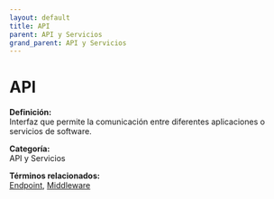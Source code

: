 ```yaml
---
layout: default
title: API
parent: API y Servicios
grand_parent: API y Servicios
---
```


# API

**Definición:**  
Interfaz que permite la comunicación entre diferentes aplicaciones o servicios de software.

**Categoría:**  
API y Servicios  

  


**Términos relacionados:**  
[Endpoint](https://maleniski.github.io/diccionario-angl-tec-mx/docs/api-y-servicios/endpoint.html), [Middleware](https://maleniski.github.io/diccionario-angl-tec-mx/docs/api-y-servicios/middleware.html)
